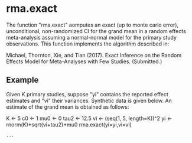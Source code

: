 # rma.exact

The function "rma.exact" aomputes an exact (up to monte carlo error), unconditional, non-randomized CI for the grand mean in a random effects meta-analysis assuming a normal-normal model for the primary study observations. This function implements the algorithm described in:

Michael, Thornton, Xie, and Tian (2017). Exact Inference on the Random Effects Model for Meta-Analyses with Few Studies. (Submitted.)

## Example

Given K primary studies, suppose "yi" contains the reported effect estimates and "vi" their variances. Synthetic data is given below. An estimate of the grand mean is obtained as follows:

K <- 5
c0 <- 1
mu0 <- 0
tau2 <- 12.5
vi <- (seq(1, 5, length=K))^2
yi <- rnorm(K)*sqrt(vi+tau2)+mu0
rma.exact(yi=yi,vi=vi)

```R
...
```
